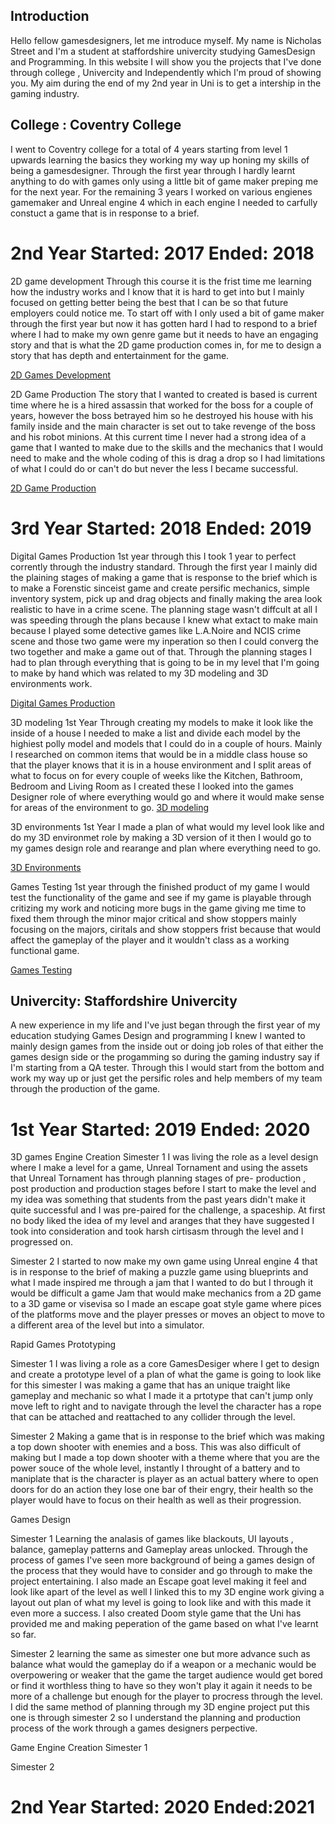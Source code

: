 ## Introduction
Hello fellow gamesdesigners, let me introduce myself. My name is Nicholas Street and I'm a student at staffordshire univercity studying GamesDesign and Programming. In this website I will show you the projects that I've done through college , Univercity and Independently which I'm proud of showing you. My aim during the end of my 2nd year in Uni is to get a intership in the gaming industry. 

## College : Coventry College
I went to Coventry college for a total of 4 years starting from level 1 upwards learning the basics they working my way up honing my skills of being a gamesdesigner. Through the first year through I hardly learnt anything to do with games only using a little bit of game maker preping me for the next year. For the remaining 3 years I worked on various engienes gamemaker and Unreal engine 4 which in each engine I needed to carfully constuct a game that is in response to a brief.  


# 2nd Year  Started: 2017 Ended: 2018
2D game development
Through this course it is the frist time me learning how the industry works and I know that it is hard to get into but I mainly focused on getting better being the best that I can be so that future employers could notice me. To start off with I only used a bit of game maker through the first year but now it has gotten hard I had to respond to a brief where I had to make my own genre game but it needs to have an engaging story and that is what the 2D game production comes in, for me to design a story that has depth and entertainment for the game. 

[2D Games Development](https://nicholas-designer.github.io/2D-GamesDevelopment/)

2D Game Production
The story that I wanted to created is based is current time where he is a hired assassin that worked for the boss for a couple of years, however the boss betrayed him so he destroyed his house with his family inside and the main character is set out to take revenge of the boss and his robot minions. At this current time I never had a strong idea of a game that I wanted to make due to the skills and the mechanics that I would need to make and the whole coding of this is drag a drop so I had limitations of what I could do or can't do but never the less I became successful.


[2D Game Production](https://nicholas-designer.github.io/2D-GameProduction/)



# 3rd Year  Started: 2018  Ended: 2019 

Digital Games Production 
1st year
through this I took 1 year to perfect corrently through the industry standard. Through the first year I mainly did the plaining stages of making a game that is response to the brief which is to make a Forenstic sinceist game and create persific mechanics, simple inventory system, pick up and drag objects and finally making the area look realistic to have in a crime scene. The planning stage wasn't diffcult at all I was speeding through the plans because I knew what extact to make main because I played some detective games like L.A.Noire and NCIS crime scene and those two game were my inperation so then I could converg the two together and make a game out of that. Through the planning stages I had to plan through everything  that is going to be in my level that I'm going to make by hand which was related to my 3D modeling and 3D environments work. 

[Digital Games Production](https://nicholas-designer.github.io/Digital-Games-Production/)

3D modeling
1st Year 
Through creating my models to make it look like the inside of a house I needed to make a list and divide each model by the highiest polly model and models that I could do in a couple of hours. Mainly I researched on common items that would be in a middle class house so that the player knows that it is in a house environment and I split areas of what to focus on for every couple of weeks like the Kitchen, Bathroom, Bedroom and Living Room as I created these I looked into the games Designer role of where everything would go and where it would make sense for areas of the environment to go. 
[3D modeling](https://nicholas-designer.github.io/3DModeling/)

3D environments
1st Year 
I made a plan of what would my level look like and do my 3D environmet role by making a 3D version of it then I would go to my games design role and rearange and plan where everything need to go. 

[3D Environments](https://nicholas-designer.github.io/3DEnvironment/)

Games Testing 
1st year 
through the finished product of my game I would test the functionality of the game and see if my game is playable through critizing my work and noticing more bugs in the game giving me time to fixed them through the minor major critical and show stoppers mainly focusing on the majors, ciritals and show stoppers frist because that would affect the gameplay of the player and it wouldn't class as a working functional game. 

[Games Testing](https://nicholas-designer.github.io/GamesTesting/)


## Univercity: Staffordshire Univercity
 A new experience in my life and I've just began through the first year of my education studying Games Design and programming I knew I wanted to mainly design games from the inside out or doing job roles of that either the games design side or the progamming so during the gaming industry say if I'm starting from a QA tester. Through this I would start from the bottom and work my way up or just get the persific roles and help members of my team through the production of the game. 

  #  1st Year Started: 2019 Ended: 2020
  3D games Engine Creation
  Simester 1
  I was living the role as a level design where I make a level for a game, Unreal Tornament and using the assets that Unreal Tornament has through planning stages of pre-  production , post production and production stages before I start to make the level and my idea was something that students from the past years didn't make it quite successful and I was pre-paired for the challenge, a spaceship.  At first no body liked the idea of my level and aranges that they have suggested I took into consideration and took harsh cirtisasm through the level and I progressed on. 
  
  Simester 2 
  I started to now make my own game using Unreal engine 4 that is in response to the brief of making a puzzle game using blueprints and what I made inspired me through a jam that I wanted to do but I through it would be difficult a game Jam that would make mechanics from a 2D game to a 3D game or visevisa so I made an escape goat style game where pices of the platforms move and the player presses or moves an object to move to a different area of the level but into a simulator. 
  
  
  Rapid Games Prototyping
  
  Simester 1 
  I was living a role as a core GamesDesiger where I get to design and create a prototype level of a plan of what the game is going to look like for this simester I was making a game that has an unique traight like gameplay and mechanic so what I made it a prtotype that can't jump only move left to right and to navigate through the level the character has a rope that can be attached and reattached to any collider through the level. 
  
  
  Simester 2
  Making a game that is in response to the brief which was making a top down shooter with enemies and a boss. This was also difficult of making but I made a top down shooter with a theme where that you are the power souce of the whole level, instantly I throught of a battery and to maniplate that is the character is player as an actual battery where to open doors for do an action they lose one bar of their engry, their health so the player would have to focus on their health as well as their progression. 
  
  Games Design 
  
  Simester 1 
  Learning the analasis of games like blackouts, UI layouts , balance, gameplay patterns and  Gameplay areas unlocked. Through the process of games I've seen more background of being a games design of the process that they would have to consider and go through to make the project entertaining. I also made an Escape goat level making it feel and look like apart of the level as well I linked this to my 3D engine work giving a layout out plan of what my level is going to look like and with this made it even more a success. I also created Doom style game that the Uni has provided me and making peperation of the game based on what I've learnt so far.  
  
  Simester 2 
  learning the same as simester one but more advance such as balance what would the gameplay do if a weapon or a mechanic would be overpowering or weaker that the game the target audience would get bored or find it worthless thing to have so they won't play it again it needs to be more of a challenge but enough for the player to procress through the level. I did the same method of planning through my 3D engine project put this one is through simester 2 so I understand the planning and production process of the work through a games designers perpective. 
  
   Game Engine Creation
  Simester 1 
  
  
  Simester 2 
  
  
  #  2nd Year Started: 2020 Ended:2021


